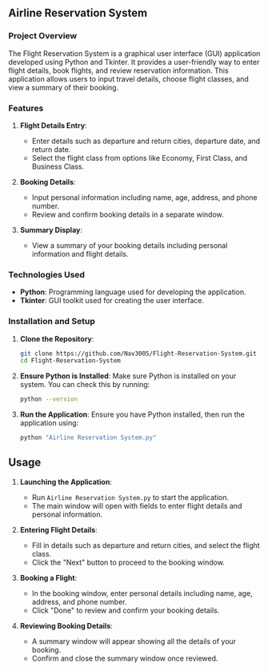 ## Airline Reservation System

### Project Overview

The Flight Reservation System is a graphical user interface (GUI) application developed using Python and Tkinter. It provides a user-friendly way to enter flight details, book flights, and review reservation information. This application allows users to input travel details, choose flight classes, and view a summary of their booking.

### Features

1. **Flight Details Entry**:
   - Enter details such as departure and return cities, departure date, and return date.
   - Select the flight class from options like Economy, First Class, and Business Class.

2. **Booking Details**:
   - Input personal information including name, age, address, and phone number.
   - Review and confirm booking details in a separate window.

3. **Summary Display**:
   - View a summary of your booking details including personal information and flight details.

### Technologies Used

- **Python**: Programming language used for developing the application.
- **Tkinter**: GUI toolkit used for creating the user interface.

### Installation and Setup

1. **Clone the Repository**:
   ```bash
   git clone https://github.com/Nav3005/Flight-Reservation-System.git
   cd Flight-Reservation-System

2. **Ensure Python is Installed**:
   Make sure Python is installed on your system. You can check this by running:
   ```bash
   python --version

3. **Run the Application**:
   Ensure you have Python installed, then run the application using:
   ```bash
   python "Airline Reservation System.py"

## Usage

1. **Launching the Application**:
   - Run `Airline Reservation System.py` to start the application.
   - The main window will open with fields to enter flight details and personal information.

2. **Entering Flight Details**:
   - Fill in details such as departure and return cities, and select the flight class.
   - Click the "Next" button to proceed to the booking window.

3. **Booking a Flight**:
   - In the booking window, enter personal details including name, age, address, and phone number.
   - Click "Done" to review and confirm your booking details.

4. **Reviewing Booking Details**:
   - A summary window will appear showing all the details of your booking.
   - Confirm and close the summary window once reviewed.
